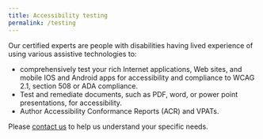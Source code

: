 ```yaml
---
title: Accessibility testing
permalink: /testing
---
```

Our certified experts are people with disabilities having  lived experience of using various assistive technologies to:
* comprehensively test your rich Internet applications,  Web sites, and mobile IOS and Android apps  for accessibility and compliance to WCAG 2.1, section 508 or ADA compliance.
* Test and remediate documents, such as PDF, word, or power point presentations, for accessibility.
* Author Accessibility Conformance Reports (ACR) and VPATs.  

Please [contact us](/contact-us) to help us understand your specific needs.